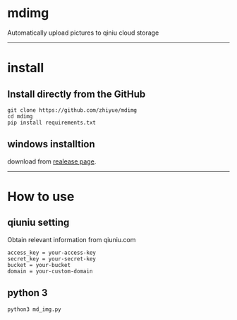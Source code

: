 # mdimg
Automatically upload pictures to qiniu cloud storage

---




# install

## Install directly from the GitHub
```
git clone https://github.com/zhiyue/mdimg
cd mdimg
pip install requirements.txt
```
## windows installtion
download from [realease page](https://github.com/zhiyue/mdimg/releases).

---

# How to use


## qiuniu setting
Obtain relevant information from qiuniu.com
```
access_key = your-access-key
secret_key = your-secret-key
bucket = your-bucket
domain = your-custom-domain
```

## python 3

```python
python3 md_img.py
```

